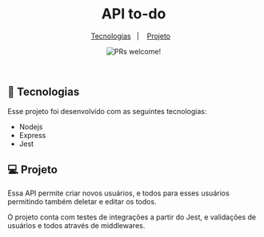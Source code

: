 <h1 align="center">
  API to-do
</h1>

<p align="center">
  <a href="#-tecnologias">Tecnologias</a>&nbsp;&nbsp;&nbsp;|&nbsp;&nbsp;&nbsp;
  <a href="#-projeto">Projeto</a>&nbsp;&nbsp;&nbsp;
</p>

<p align="center">
 <img src="https://img.shields.io/static/v1?label=PRs&message=welcome&color=49AA26&labelColor=000000" alt="PRs welcome!" />
</p>

<br>

## 🚀 Tecnologias

Esse projeto foi desenvolvido com as seguintes tecnologias:

- Nodejs
- Express
- Jest

## 💻 Projeto

Essa API permite criar novos usuários, e todos para esses usuários permitindo também deletar e editar os todos.

O projeto conta com testes de integrações a partir do Jest, e validações de usuários e todos através de middlewares.
